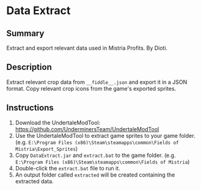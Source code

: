# Data Extract

## Summary
Extract and export relevant data used in Mistria Profits. By Dioti.

## Description
Extract relevant crop data from `__fiddle__.json` and export it in a JSON format. Copy relevant crop icons from the game's exported sprites.

## Instructions
1) Download the UndertaleModTool: https://github.com/UnderminersTeam/UndertaleModTool
2) Use the UndertaleModTool to extract game sprites to your game folder. (e.g. `E:\Program Files (x86)\Steam\steamapps\common\Fields of Mistria\Export_Sprites`)
3) Copy `DataExtract.jar` and `extract.bat` to the game folder. (e.g. `E:\Program Files (x86)\Steam\steamapps\common\Fields of Mistria`)
4) Double-click the `extract.bat` file to run it.
5) An output folder called `extracted` will be created containing the extracted data.
